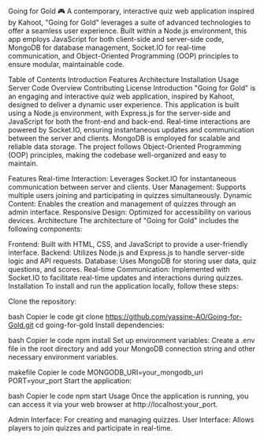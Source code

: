 Going for Gold 🎮
A contemporary, interactive quiz web application inspired by Kahoot, "Going for Gold" leverages a suite of advanced technologies to offer a seamless user experience. Built within a Node.js environment, this app employs JavaScript for both client-side and server-side code, MongoDB for database management, Socket.IO for real-time communication, and Object-Oriented Programming (OOP) principles to ensure modular, maintainable code.

Table of Contents
Introduction
Features
Architecture
Installation
Usage
Server Code Overview
Contributing
License
Introduction 
"Going for Gold" is an engaging and interactive quiz web application, inspired by Kahoot, designed to deliver a dynamic user experience. This application is built using a Node.js environment, with Express.js for the server-side and JavaScript for both the front-end and back-end. Real-time interactions are powered by Socket.IO, ensuring instantaneous updates and communication between the server and clients. MongoDB is employed for scalable and reliable data storage. The project follows Object-Oriented Programming (OOP) principles, making the codebase well-organized and easy to maintain.

Features 
Real-time Interaction: Leverages Socket.IO for instantaneous communication between server and clients.
User Management: Supports multiple users joining and participating in quizzes simultaneously.
Dynamic Content: Enables the creation and management of quizzes through an admin interface.
Responsive Design: Optimized for accessibility on various devices.
Architecture 
The architecture of "Going for Gold" includes the following components:

Frontend: Built with HTML, CSS, and JavaScript to provide a user-friendly interface.
Backend: Utilizes Node.js and Express.js to handle server-side logic and API requests.
Database: Uses MongoDB for storing user data, quiz questions, and scores.
Real-time Communication: Implemented with Socket.IO to facilitate real-time updates and interactions during quizzes.
Installation 
To install and run the application locally, follow these steps:

Clone the repository:

bash
Copier le code
git clone https://github.com/yassine-AO/Going-for-Gold.git
cd going-for-gold
Install dependencies:

bash
Copier le code
npm install
Set up environment variables: Create a .env file in the root directory and add your MongoDB connection string and other necessary environment variables.

makefile
Copier le code
MONGODB_URI=your_mongodb_uri
PORT=your_port
Start the application:

bash
Copier le code
npm start
Usage 
Once the application is running, you can access it via your web browser at http://localhost:your_port.

Admin Interface: For creating and managing quizzes.
User Interface: Allows players to join quizzes and participate in real-time.
